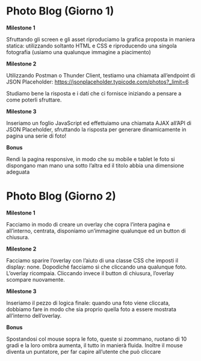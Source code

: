 Photo Blog (Giorno 1)
===

**Milestone 1**

Sfruttando gli screen e gli asset riproduciamo la grafica proposta in maniera statica: utilizzando soltanto HTML e CSS e riproducendo una singola fotografia (usiamo una qualunque immagine a piacimento)

**Milestone 2**

Utilizzando Postman o Thunder Client, testiamo una chiamata all’endpoint di JSON Placeholder:
https://jsonplaceholder.typicode.com/photos?_limit=6

Studiamo bene la risposta e i dati che ci fornisce iniziando a pensare a come poterli sfruttare.

**Milestone 3**

Inseriamo un foglio JavaScript ed effettuiamo una chiamata AJAX all’API di JSON Placeholder, sfruttando la risposta per generare dinamicamente in pagina una serie di foto!

**Bonus**

Rendi la pagina responsive, in modo che su mobile e tablet le foto si dispongano man mano una sotto l’altra ed il titolo abbia una dimensione adeguata

Photo Blog (Giorno 2)
===

**Milestone 1**

Facciamo in modo di creare un overlay che copra l’intera pagina e all’interno, centrata, disponiamo un’immagine qualunque ed un button di chiusura.

**Milestone 2**

Facciamo sparire l’overlay con l’aiuto di una classe CSS che imposti il display: none.
Dopodiché facciamo sì che cliccando una qualunque foto. L’overlay ricompaia.
Cliccando invece il button di chiusura, l’overlay scompare nuovamente.

**Milestone 3**

Inseriamo il pezzo di logica finale: quando una foto viene cliccata, dobbiamo fare in modo che sia proprio quella foto a essere mostrata all’interno dell’overlay.

**Bonus**

Spostandosi col mouse sopra le foto, queste si zoommano, ruotano di 10 gradi e la loro ombra aumenta, il tutto in manierà fluida. Inoltre il mouse diventa un puntatore, per far capire all’utente che può cliccare